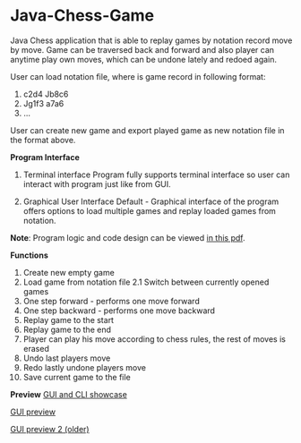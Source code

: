 # Java-Chess-Game
Java Chess application that is able to replay games by notation record move by move.
Game can be traversed back and forward and also player can anytime play own moves, which can be undone lately and redoed again.

User can load notation file, where is game record in following format:
  1. c2d4 Jb8c6
  2. Jg1f3 a7a6
  3. ...

User can create new game and export played game as new notation file in the format above.

<b>Program Interface</b>
1. Terminal interface
  Program fully supports terminal interface so user can interact with program just like from GUI. 

2. Graphical User Interface
  Default - Graphical interface of the program offers options to load multiple games and replay loaded games from notation.

**Note**: Program logic and code design can be viewed [in this pdf](1380_001.pdf).

<b>Functions</b>
  1. Create new empty game
  2. Load game from notation file
  2.1 Switch between currently opened games
  3. One step forward - performs one move forward
  4. One step backward - performs one move backward
  5. Replay game to the start
  6. Replay game to the end
  7. Player can play his move according to chess rules, the rest of moves is erased
  8. Undo last players move
  9. Redo lastly undone players move
  10. Save current game to the file


<b>Preview</b>
[GUI and CLI showcase](code_gui_preview.png)

[GUI preview](gui_preview_new.png)

[GUI preview 2 (older)](gui_preview_old.png)
